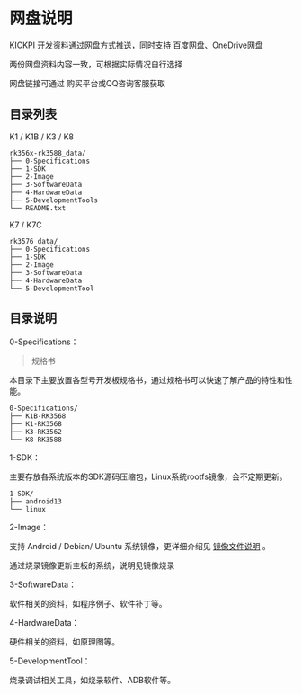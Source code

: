 # 网盘说明

KICKPI 开发资料通过网盘方式推送，同时支持 百度网盘、OneDrive网盘

两份网盘资料内容一致，可根据实际情况自行选择

网盘链接可通过 购买平台或QQ咨询客服获取



## 目录列表

K1 / K1B / K3 / K8

```
rk356x-rk3588_data/
├── 0-Specifications
├── 1-SDK
├── 2-Image
├── 3-SoftwareData
├── 4-HardwareData
├── 5-DevelopmentTools
└── README.txt
```

K7 / K7C

```
rk3576_data/
├── 0-Specifications
├── 1-SDK
├── 2-Image
├── 3-SoftwareData
├── 4-HardwareData
└── 5-DevelopmentTool
```



## 目录说明

0-Specifications：

> 规格书

本目录下主要放置各型号开发板规格书，通过规格书可以快速了解产品的特性和性能。

```
0-Specifications/
├── K1B-RK3568
├── K1-RK3568
├── K3-RK3562
└── K8-RK3588
```





1-SDK：

主要存放各系统版本的SDK源码压缩包，Linux系统rootfs镜像，会不定期更新。

```
1-SDK/
├── android13
└── linux
```





2-Image：

支持 Android / Debian/ Ubuntu 系统镜像，更详细介绍见 [镜像文件说明](镜像文件说明.md) 。

通过烧录镜像更新主板的系统，说明见镜像烧录



3-SoftwareData：

软件相关的资料，如程序例子、软件补丁等。



4-HardwareData：

硬件相关的资料，如原理图等。



5-DevelopmentTool：

烧录调试相关工具，如烧录软件、ADB软件等。

